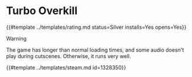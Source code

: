 # Turbo Overkill
<!-- script:Aliases [] -->

{{#template ../templates/rating.md status=Silver installs=Yes opens=Yes}} 

> [!WARNING]
> The game has longer than normal loading times, and some audio doesn't play during cutscenes. Otherwise, it runs very well.

{{#template ../templates/steam.md id=1328350}}
